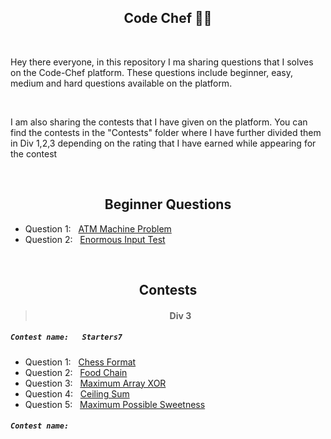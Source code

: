 <h2 align="center">Code Chef 👨‍🍳</h2>

<br>

<p>Hey there everyone, in this repository I ma sharing questions that I solves on the Code-Chef platform. These questions include beginner, easy, medium and hard questions available on the platform.</p>

<br>

<p>I am also sharing the contests that I have given on the platform. You can find the contests in the "Contests" folder where I have further divided them in Div 1,2,3 depending on the rating that I have earned while appearing for the contest</p>

<br>

<h2 align="center">Beginner Questions</h2>


- Question 1: &nbsp; <a href="https://www.codechef.com/problems/HS08TEST">ATM Machine Problem</a>
- Question 2: &nbsp; <a href="https://www.codechef.com/problems/INTEST">Enormous Input Test</a>

<br>

<h2 align="center">Contests</h2>


> <h4 align="center">Div 3</h4>

<code><h5>Contest name: &nbsp; Starters7</h5></code>

- Question 1: &nbsp; <a href="https://www.codechef.com/START7C/problems/CHSFORMT">Chess Format</a>
- Question 2:  &nbsp; <a href="https://www.codechef.com/START7C/problems/FODCHAIN">Food Chain</a>
- Question 3:  &nbsp; <a href="https://www.codechef.com/START7C/problems/MAXARXOR">Maximum Array XOR</a>
- Question 4:  &nbsp; <a href="https://www.codechef.com/START7C/problems/CEILSUM">Ceiling Sum</a>
- Question 5:  &nbsp; <a href="https://www.codechef.com/START7C/problems/MAXSWT">Maximum Possible Sweetness</a>


<code><h5>Contest name: &nbsp; </h5></code>



